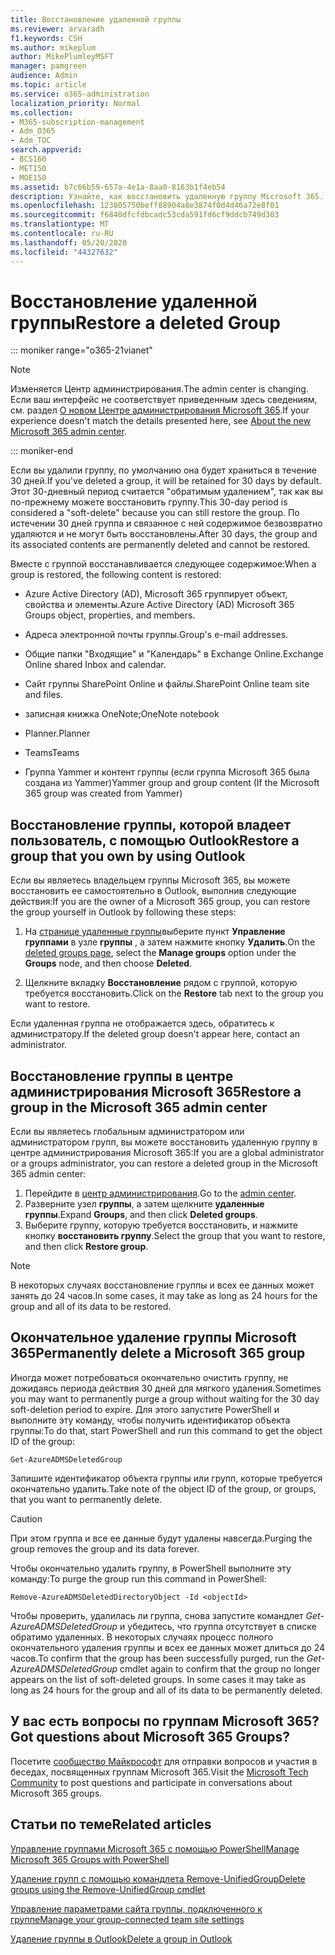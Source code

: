 ```yaml
---
title: Восстановление удаленной группы
ms.reviewer: arvaradh
f1.keywords: CSH
ms.author: mikeplum
author: MikePlumleyMSFT
manager: pamgreen
audience: Admin
ms.topic: article
ms.service: o365-administration
localization_priority: Normal
ms.collection:
- M365-subscription-management
- Adm_O365
- Adm_TOC
search.appverid:
- BCS160
- MET150
- MOE150
ms.assetid: b7c66b59-657a-4e1a-8aa0-8163b1f4eb54
description: Узнайте, как восстановить удаленную группу Microsoft 365.
ms.openlocfilehash: 123805750beff88904a8e3874f0d4d46a72e8f01
ms.sourcegitcommit: f6840dfcfdbcadc53cda591fd6cf9ddcb749d303
ms.translationtype: MT
ms.contentlocale: ru-RU
ms.lasthandoff: 05/20/2020
ms.locfileid: "44327632"
---
```

# <a name="restore-a-deleted-group"></a><span data-ttu-id="5596e-103">Восстановление удаленной группы</span><span class="sxs-lookup"><span data-stu-id="5596e-103">Restore a deleted Group</span></span>

::: moniker range="o365-21vianet"

> [!NOTE]
> <span data-ttu-id="5596e-104">Изменяется Центр администрирования.</span><span class="sxs-lookup"><span data-stu-id="5596e-104">The admin center is changing.</span></span> <span data-ttu-id="5596e-105">Если ваш интерфейс не соответствует приведенным здесь сведениям, см. раздел [О новом Центре администрирования Microsoft 365](https://docs.microsoft.com/microsoft-365/admin/microsoft-365-admin-center-preview?view=o365-21vianet).</span><span class="sxs-lookup"><span data-stu-id="5596e-105">If your experience doesn't match the details presented here, see [About the new Microsoft 365 admin center](https://docs.microsoft.com/microsoft-365/admin/microsoft-365-admin-center-preview?view=o365-21vianet).</span></span>

::: moniker-end

<span data-ttu-id="5596e-106">Если вы удалили группу, по умолчанию она будет храниться в течение 30 дней.</span><span class="sxs-lookup"><span data-stu-id="5596e-106">If you've deleted a group, it will be retained for 30 days by default.</span></span> <span data-ttu-id="5596e-107">Этот 30-дневный период считается "обратимым удалением", так как вы по-прежнему можете восстановить группу.</span><span class="sxs-lookup"><span data-stu-id="5596e-107">This 30-day period is considered a "soft-delete" because you can still restore the group.</span></span> <span data-ttu-id="5596e-108">По истечении 30 дней группа и связанное с ней содержимое безвозвратно удаляются и не могут быть восстановлены.</span><span class="sxs-lookup"><span data-stu-id="5596e-108">After 30 days, the group and its associated contents are permanently deleted and cannot be restored.</span></span>

<span data-ttu-id="5596e-109">Вместе с группой восстанавливается следующее содержимое:</span><span class="sxs-lookup"><span data-stu-id="5596e-109">When a group is restored, the following content is restored:</span></span>
  
- <span data-ttu-id="5596e-110">Azure Active Directory (AD), Microsoft 365 группирует объект, свойства и элементы.</span><span class="sxs-lookup"><span data-stu-id="5596e-110">Azure Active Directory (AD) Microsoft 365 Groups object, properties, and members.</span></span>
    
- <span data-ttu-id="5596e-111">Адреса электронной почты группы.</span><span class="sxs-lookup"><span data-stu-id="5596e-111">Group's e-mail addresses.</span></span>
    
- <span data-ttu-id="5596e-112">Общие папки "Входящие" и "Календарь" в Exchange Online.</span><span class="sxs-lookup"><span data-stu-id="5596e-112">Exchange Online shared Inbox and calendar.</span></span>
    
- <span data-ttu-id="5596e-113">Сайт группы SharePoint Online и файлы.</span><span class="sxs-lookup"><span data-stu-id="5596e-113">SharePoint Online team site and files.</span></span>
    
- <span data-ttu-id="5596e-114">записная книжка OneNote;</span><span class="sxs-lookup"><span data-stu-id="5596e-114">OneNote notebook</span></span>
    
- <span data-ttu-id="5596e-115">Planner.</span><span class="sxs-lookup"><span data-stu-id="5596e-115">Planner</span></span>
    
- <span data-ttu-id="5596e-116">Teams</span><span class="sxs-lookup"><span data-stu-id="5596e-116">Teams</span></span>

- <span data-ttu-id="5596e-117">Группа Yammer и контент группы (если группа Microsoft 365 была создана из Yammer)</span><span class="sxs-lookup"><span data-stu-id="5596e-117">Yammer group and group content (If the Microsoft 365 group was created from Yammer)</span></span>

## <a name="restore-a-group-that-you-own-by-using-outlook"></a><span data-ttu-id="5596e-118">Восстановление группы, которой владеет пользователь, с помощью Outlook</span><span class="sxs-lookup"><span data-stu-id="5596e-118">Restore a group that you own by using Outlook</span></span>

<span data-ttu-id="5596e-119">Если вы являетесь владельцем группы Microsoft 365, вы можете восстановить ее самостоятельно в Outlook, выполнив следующие действия:</span><span class="sxs-lookup"><span data-stu-id="5596e-119">If you are the owner of a Microsoft 365 group, you can restore the group yourself in Outlook by following these steps:</span></span>

1. <span data-ttu-id="5596e-120">На [странице удаленные группы](https://outlook.office.com/people/group/deleted)выберите пункт **Управление группами** в узле **группы** , а затем нажмите кнопку **Удалить**.</span><span class="sxs-lookup"><span data-stu-id="5596e-120">On the [deleted groups page](https://outlook.office.com/people/group/deleted), select the **Manage groups** option under the **Groups** node, and then choose **Deleted**.</span></span>

2. <span data-ttu-id="5596e-121">Щелкните вкладку **Восстановление** рядом с группой, которую требуется восстановить.</span><span class="sxs-lookup"><span data-stu-id="5596e-121">Click on the **Restore** tab next to the group you want to restore.</span></span>

<span data-ttu-id="5596e-122">Если удаленная группа не отображается здесь, обратитесь к администратору.</span><span class="sxs-lookup"><span data-stu-id="5596e-122">If the deleted group doesn't appear here, contact an administrator.</span></span>

## <a name="restore-a-group-in-the-microsoft-365-admin-center"></a><span data-ttu-id="5596e-123">Восстановление группы в центре администрирования Microsoft 365</span><span class="sxs-lookup"><span data-stu-id="5596e-123">Restore a group in the Microsoft 365 admin center</span></span>

<span data-ttu-id="5596e-124">Если вы являетесь глобальным администратором или администратором групп, вы можете восстановить удаленную группу в центре администрирования Microsoft 365:</span><span class="sxs-lookup"><span data-stu-id="5596e-124">If you are a global administrator or a groups administrator, you can restore a deleted group in the Microsoft 365 admin center:</span></span>

1. <span data-ttu-id="5596e-125">Перейдите в [центр администрирования](https://admin.microsoft.com).</span><span class="sxs-lookup"><span data-stu-id="5596e-125">Go to the [admin center](https://admin.microsoft.com).</span></span>
2. <span data-ttu-id="5596e-126">Разверните узел **группы**, а затем щелкните **удаленные группы**.</span><span class="sxs-lookup"><span data-stu-id="5596e-126">Expand **Groups**, and then click **Deleted groups**.</span></span>
3. <span data-ttu-id="5596e-127">Выберите группу, которую требуется восстановить, и нажмите кнопку **восстановить группу**.</span><span class="sxs-lookup"><span data-stu-id="5596e-127">Select the group that you want to restore, and then click **Restore group**.</span></span>

> [!NOTE]
> <span data-ttu-id="5596e-128">В некоторых случаях восстановление группы и всех ее данных может занять до 24 часов.</span><span class="sxs-lookup"><span data-stu-id="5596e-128">In some cases, it may take as long as 24 hours for the group and all of its data to be restored.</span></span> 
  
## <a name="permanently-delete-a-microsoft-365-group"></a><span data-ttu-id="5596e-129">Окончательное удаление группы Microsoft 365</span><span class="sxs-lookup"><span data-stu-id="5596e-129">Permanently delete a Microsoft 365 group</span></span>

<span data-ttu-id="5596e-130">Иногда может потребоваться окончательно очистить группу, не дожидаясь периода действия 30 дней для мягкого удаления.</span><span class="sxs-lookup"><span data-stu-id="5596e-130">Sometimes you may want to permanently purge a group without waiting for the 30 day soft-deletion period to expire.</span></span> <span data-ttu-id="5596e-131">Для этого запустите PowerShell и выполните эту команду, чтобы получить идентификатор объекта группы:</span><span class="sxs-lookup"><span data-stu-id="5596e-131">To do that, start PowerShell and run this command to get the object ID of the group:</span></span>
  
```
Get-AzureADMSDeletedGroup
```

<span data-ttu-id="5596e-132">Запишите идентификатор объекта группы или групп, которые требуется окончательно удалить.</span><span class="sxs-lookup"><span data-stu-id="5596e-132">Take note of the object ID of the group, or groups, that you want to permanently delete.</span></span>
  
> [!CAUTION]
> <span data-ttu-id="5596e-133">При этом группа и все ее данные будут удалены навсегда.</span><span class="sxs-lookup"><span data-stu-id="5596e-133">Purging the group removes the group and its data forever.</span></span> 
  
<span data-ttu-id="5596e-134">Чтобы окончательно удалить группу, в PowerShell выполните эту команду:</span><span class="sxs-lookup"><span data-stu-id="5596e-134">To purge the group run this command in PowerShell:</span></span>
  
```
Remove-AzureADMSDeletedDirectoryObject -Id <objectId>
```

<span data-ttu-id="5596e-p104">Чтобы проверить, удалилась ли группа, снова запустите командлет  *Get-AzureADMSDeletedGroup*  и убедитесь, что группа отсутствует в списке обратимо удаленных. В некоторых случаях процесс полного окончательного удаления группы и всех ее данных может длиться до 24 часов.</span><span class="sxs-lookup"><span data-stu-id="5596e-p104">To confirm that the group has been successfully purged, run the  *Get-AzureADMSDeletedGroup*  cmdlet again to confirm that the group no longer appears on the list of soft-deleted groups. In some cases it may take as long as 24 hours for the group and all of its data to be permanently deleted.</span></span> 
  
## <a name="got-questions-about-microsoft-365-groups"></a><span data-ttu-id="5596e-137">У вас есть вопросы по группам Microsoft 365?</span><span class="sxs-lookup"><span data-stu-id="5596e-137">Got questions about Microsoft 365 Groups?</span></span>

<span data-ttu-id="5596e-138">Посетите [сообщество Майкрософт](https://techcommunity.microsoft.com/t5/Office-365-Groups/ct-p/Office365Groups) для отправки вопросов и участия в беседах, посвященных группам Microsoft 365.</span><span class="sxs-lookup"><span data-stu-id="5596e-138">Visit the [Microsoft Tech Community](https://techcommunity.microsoft.com/t5/Office-365-Groups/ct-p/Office365Groups) to post questions and participate in conversations about Microsoft 365 groups.</span></span> 
  
## <a name="related-articles"></a><span data-ttu-id="5596e-139">Статьи по теме</span><span class="sxs-lookup"><span data-stu-id="5596e-139">Related articles</span></span>

[<span data-ttu-id="5596e-140">Управление группами Microsoft 365 с помощью PowerShell</span><span class="sxs-lookup"><span data-stu-id="5596e-140">Manage Microsoft 365 Groups with PowerShell</span></span>](https://docs.microsoft.com/office365/enterprise/powershell/manage-office-365-groups-with-powershell)
  
[<span data-ttu-id="5596e-141">Удаление групп с помощью командлета Remove-UnifiedGroup</span><span class="sxs-lookup"><span data-stu-id="5596e-141">Delete groups using the Remove-UnifiedGroup cmdlet</span></span>](https://technet.microsoft.com/library/mt238270%28v=exchg.160%29.aspx)
  
[<span data-ttu-id="5596e-142">Управление параметрами сайта группы, подключенного к группе</span><span class="sxs-lookup"><span data-stu-id="5596e-142">Manage your group-connected team site settings</span></span>](https://support.office.com/article/8376034d-d0c7-446e-9178-6ab51c58df42.aspx)
  
[<span data-ttu-id="5596e-143">Удаление группы в Outlook</span><span class="sxs-lookup"><span data-stu-id="5596e-143">Delete a group in Outlook</span></span>](https://support.office.com/article/ca7f5a9e-ae4f-4cbe-a4bc-89c469d1726f.aspx)
